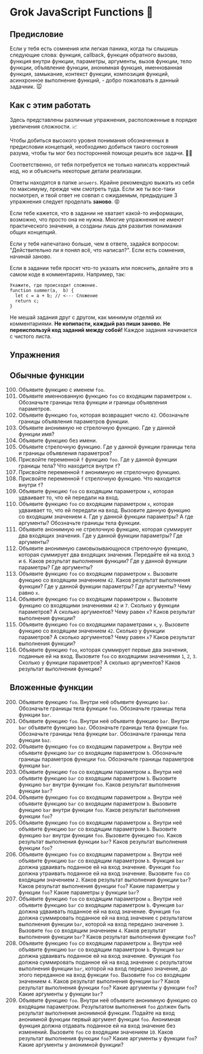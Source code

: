 # Grok JavaScript Functions :baby_chick:

## Предисловие

Если у тебя есть сомнения или легкая паника, когда ты слышишь следующие слова: функция, callback, функция обратного вызова, функция внутри функции, параметры, аргументы, вызов функции, тело функции, объявление функции, анонимная функция, именнованная функция, замыкание, контекст функции, композиция функций, асинхронное выполнение функций, - добро пожаловать в данный задачник. :mouse:

## Как с этим работать

Здесь представлены различные упражнения, расположенные в порядке увеличения сложности. :chart_with_upwards_trend:

Чтобы добиться высокого уровня понимания обозначенных в предисловии концепций, необходимо добиться такого состояния разума, чтобы ты мог без посторонней помощи решить все задачи. :man_with_turban:

Соответственно, от тебя потребуется не только написать корректный код, но и объяснить некоторые детали реализации.

Ответы находятся в папке `answers`. Крайне рекомендую выжать из себя по максимуму, прежде чем смотреть туда.
Если же ты все-таки посмотрел, и твой ответ не совпал с ожидаемым, предыдущие 3 упражнения следует проделать **заново**. :rage:

Если тебе кажется, что в задании не хватает какой-то информации, возможно, что просто она не нужна. Многие упражнения не имеют практического значения, а созданы лишь для развития понимания общих концепций.

Если у тебя напечатано больше, чем в ответе, задайся вопросом: "Действительно ли я понял всё, что написал?". Если есть сомнения, начинай заново.

Если в задании тебя просят что-то указать или пояснить, делайте это в самом коде в комментариях. Например, так:
```
Укажите, где происходит сложение.
function summer(a,  b) {
  let c = a + b; // <--- Сложение
  return c;
}
```

Не мешай задания друг с другом, как минимум отделяй их комментариями. **Не копипасти, каждый раз пиши заново.**
**Не переиспользуй код заданий между собой!** Каждое задания начинается с чистого листа.

## Упражнения

## Обычные функции

100. Объявите функцию с именем `foo`.
102. Объявите именнованную функцию `foo` со входящим параметром `x`. Обозначьте границы тела функции и границы объявления параметров.
104. Объявите функцию `foo`, которая возвращает число `42`. Обозначьте границы объявления параметров функции.
106. Объявите анонимную не стрелочную функцию. Где у данной функции имя?
108. Объявите функцию без имени.
110. Объявите стрелочную функцию. Где у данной функции границы тела и границы объявления параметров?
112. Присвойте переменной `f` функцию `foo`. Где у данной функции границы тела? Что находится внутри `f`?
114. Присвойте переменной `f` анонимную не стрелочную функцию.
116. Присвойте переменной `f` стрелочную функцию. Что находится внутри `f`?
118. Объявите функцию `foo` со входящим параметром `x`, которая удваивает то, что ей передали на вход.
120. Объявите функцию `foo` со входящим параметром `x`, которая удваивает то, что ей передали на вход. Вызовите данную функцию со входящим значением `4`. Где у данной функции параметры? А где аргументы? Обозначьте границы тела функции.
122. Объявите анонимную не стрелочную функцию, которая суммирует два входящих значения. Где у данной функции параметры? Где аргументы?
124. Объявите анонимную самовызывающуюся стрелочную функцию, которая суммирует два входящих значения. Передайте ей на вход `3` и `6`. Каков результат выполнения функции? Где у данной функции параметры? Где аргументы?
126. Объявите функцию `foo` со входящим параметром `x`. Вызовите функцию со входящим значением `42`. Каков результат выполнения функции? Где у данной функции параметры? Где аргументы? Чему равно `x`.
128. Объявите функцию `foo` со входящим параметром `x`.  Вызовите функцию со входящими значениями `42` и `7`. Сколько у функции параметров? А сколько аргументов? Чему равен `x`? Каков результат выполнения функции?
130. Объявите функцию `foo` со входящими параметрами `x`, `y`. Вызовите функцию со входящим значением `42`. Сколько у функции параметров? А сколько аргументов? Чему равен `x`? Каков результат выполнения функции?
132. Объявите функцию `foo`, которая суммирует первые два значения, поданные ей на вход. Вызовите `foo` со входящими значениями `1`, `2`, `3`. Сколько у функции параметров? А сколько аргументов? Каков результат выполнения функции?

## Вложенные функции

200. Объявите функцию `foo`. Внутри неё объявите функцию `bar`. Обозначьте границы тела функции `foo`. Обозначьте границы тела функции `bar`.
202. Объявите функцию `foo`. Внутри неё объявите функцию `bar`. Внутри `bar` объявите функцию `baz`. Обозначьте границы тела функции `foo`. Обозначьте границы тела функции `bar`. Обозначьте границы тела функции `baz`.
204. Объявите функцию `foo` со входящим параметром `a`. Внутри неё объявите функцию `bar` со входящим параметром `b`. Обозначьте границы параметров функции `foo`. Обозначьте границы параметров функции `bar`. 
206. Объявите функцию `foo` со входящим параметром `a`. Внутри неё объявите функцию `bar` со входящим параметром `b`. Вызовите функцию `bar` внутри функции `foo`. Каков результат выполнения функции `bar`?
208. Объявите функцию `foo` со входящим параметром `a`. Внутри неё объявите функцию `bar` со входящим параметром `b`. Вызовите функцию `bar` внутри функции `foo`. Каков результат выполнения функции `foo`?
210. Объявите функцию `foo` со входящим параметром `a`. Внутри неё объявите функцию `bar` со входящим параметром `b`. Вызовите функцию `bar` внутри функции `foo`. Вызовите функцию `foo`. Каков результат выполнения функции `bar`? Каков результат выполнения функции `foo`?
212. Объявите функцию `foo` со входящим параметром `a`. Внутри неё объявите функцию `bar` со входящим параметром `b`. Функция `bar` должна удваивать поданное ей на вход значение. Функция `foo` должна утраивать поданное ей на вход значение. Вызовите `foo` со входящим значением `2`. Каков результат выполнения функции `bar`? Каков результат выполнения функции `foo`? Какие параметры у функции `foo`? Какие параметры у функции `bar`?
214. Объявите функцию `foo` со входящим параметром `a`. Внутри неё объявите функцию `bar` со входящим параметром `b`. Функция `bar` должна удваивать поданное ей на вход значение. Функция `foo` должна суммировать поданное ей на вход значение с результатом выполнения функции `bar`, которой на вход передано значение `3`. Вызовите `foo` со входящим значением `4`. Каков результат выполнения функции `bar`? Каков результат выполнения функции `foo`?
216. Объявите функцию `foo` со входящим параметром `a`. Внутри неё объявите функцию `bar` со входящим параметром `b`. Функция `bar` должна удваивать поданное ей на вход значение. Функция `foo` должна суммировать поданное ей на вход значение с результатом выполнения функции `bar`, которой на вход передано значение, до этого переданное на вход функции `foo`. Вызовите `foo` со входящим значением `4`. Каков результат выполнения функции `bar`? Каков результат выполнения функции `foo`? Какие аргументы у функции `foo`? Какие аргументы у функции `bar`?
218. Объявите функцию `foo`. Внутри неё объявите анонимную функцию со входящим параметром. Результатом выполнения `foo` должен быть результат выполнения анонимной функции. Подайте на вход анонимной функции первый аргумент функции `foo`. Анонимная функция должна отдавать поданное ей на вход значение без изменений. Вызовите `foo` со входящим значением `10`. Каков результат выполнения функции `foo`? Какие аргументы у функции `foo`? Какие аргументы у анонимной функции?
